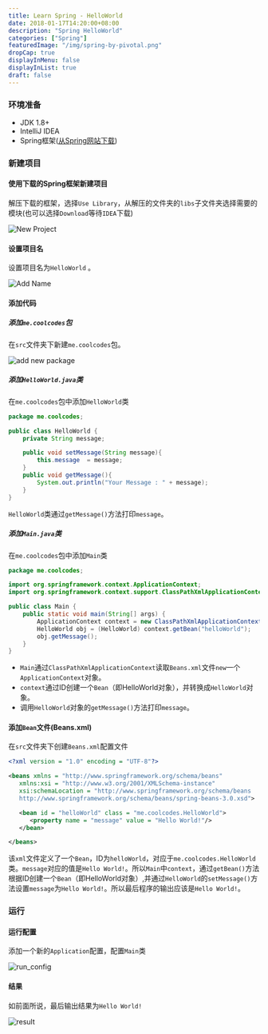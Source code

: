 ```yaml
---
title: Learn Spring - HelloWorld
date: 2018-01-17T14:20:00+08:00
description: "Spring HelloWorld"
categories: ["Spring"]
featuredImage: "/img/spring-by-pivotal.png"
dropCap: true
displayInMenu: false
displayInList: true
draft: false
---
```


### 环境准备

- JDK 1.8+
- IntelliJ IDEA
- Spring框架([从Spring网站下载](https://repo.spring.io/release/org/springframework/spring/))

### 新建项目

#### 使用下载的Spring框架新建项目

解压下载的框架，选择`Use Library`，从解压的文件夹的`libs`子文件夹选择需要的模块(也可以选择`Download`等待`IDEA`下载)

<!--more-->

![New Project](../../static/img/Spring/HelloWorld/Spring_HelloWorld_create_new_project.png)

#### 设置项目名

设置项目名为`HelloWorld` 。

![Add Name](../../static/img/Spring/HelloWorld/Spring_HelloWorld_create_new_project_add_name.png)

#### 添加代码

##### 添加`me.coolcodes`包

在`src`文件夹下新建`me.coolcodes`包。

![add new package](../../static/img/Spring/HelloWorld/add_new_package.png)

##### 添加`HelloWorld.java`类

在`me.coolcodes`包中添加`HelloWorld`类

```java
package me.coolcodes;

public class HelloWorld {
    private String message;

    public void setMessage(String message){
        this.message  = message;
    }
    public void getMessage(){
        System.out.println("Your Message : " + message);
    }
}
```

`HelloWorld`类通过`getMessage()`方法打印`message`。

##### 添加`Main.java`类

在`me.coolcodes`包中添加`Main`类

```java
package me.coolcodes;

import org.springframework.context.ApplicationContext;
import org.springframework.context.support.ClassPathXmlApplicationContext;

public class Main {
    public static void main(String[] args) {
        ApplicationContext context = new ClassPathXmlApplicationContext("Beans.xml");
        HelloWorld obj = (HelloWorld) context.getBean("helloWorld");
        obj.getMessage();
    }
}
```

- `Main`通过`ClassPathXmlApplicationContext`读取`Beans.xml`文件`new`一个`ApplicationContext`对象。
- `context`通过ID创建一个`Bean`（即HelloWorld对象），并转换成`HelloWorld`对象。
- 调用`HelloWorld`对象的`getMessage()`方法打印`message`。

#### 添加`Bean`文件(Beans.xml)

在`src`文件夹下创建`Beans.xml`配置文件

```xml
<?xml version = "1.0" encoding = "UTF-8"?>

<beans xmlns = "http://www.springframework.org/schema/beans"
   xmlns:xsi = "http://www.w3.org/2001/XMLSchema-instance"
   xsi:schemaLocation = "http://www.springframework.org/schema/beans
   http://www.springframework.org/schema/beans/spring-beans-3.0.xsd">

   <bean id = "helloWorld" class = "me.coolcodes.HelloWorld">
      <property name = "message" value = "Hello World!"/>
   </bean>

</beans>
```

该`xml`文件定义了一个`Bean`，ID为`helloWorld`，对应于`me.coolcodes.HelloWorld`类。`message`对应的值是`Hello World!`。所以`Main`中`context`，通过`getBean()`方法根据ID创建一个`Bean`（即HelloWorld对象）,并通过`HelloWorld`的`setMessage()`方法设置`message`为`Hello World!`。所以最后程序的输出应该是`Hello World!`。

### 运行

#### 运行配置

添加一个新的`Application`配置，配置`Main`类

![run_config](../../static/img/Spring/HelloWorld/run_config.png)

#### 结果

如前面所说，最后输出结果为`Hello World!`

![result](../../static/img/Spring/HelloWorld/result.png)

